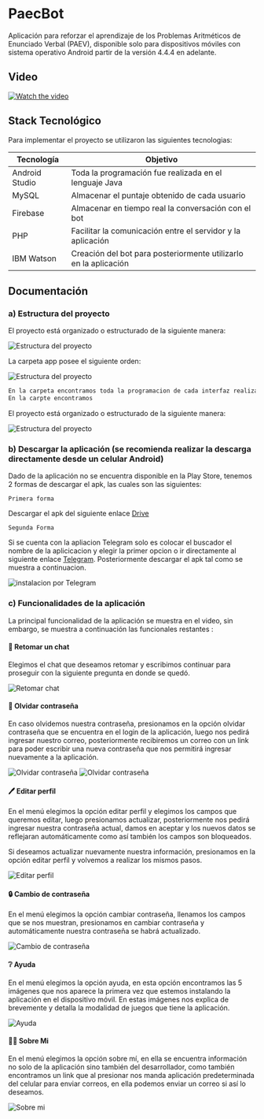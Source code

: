 
# PaecBot
Aplicación para reforzar el aprendizaje de los Problemas Aritméticos de Enunciado Verbal (PAEV), disponible solo para dispositivos móviles con sistema operativo Android partir de la versión 4.4.4 en adelante. 

## Video

[![Watch the video](https://i.ibb.co/Rjdm7zD/youtube.jpg)](https://www.youtube.com/watch?v=fURgvzGF0E0)

## Stack Tecnológico 
Para implementar el proyecto se utilizaron las siguientes tecnologias:

| Tecnología | Objetivo |
| ------ | ------ |
| Android Studio | Toda la programación fue realizada en el lenguaje Java|
| MySQL | Almacenar el puntaje obtenido de cada usuario|
| Firebase | Almacenar en tiempo real la conversación con el bot|
| PHP | Facilitar la comunicación entre el servidor y la aplicación|
| IBM Watson | Creación del bot para posteriormente utilizarlo en la aplicación|

## Documentación
### a) Estructura del proyecto
El proyecto está organizado o estructurado de la siguiente manera:

![Estructura del proyecto](https://i.ibb.co/RpVDZyj/Captura-de-pantalla-195.png)

La carpeta app posee el siguiente orden:

![Estructura del proyecto](https://i.ibb.co/xST8LmL/Captura-de-pantalla-197.png)

```sh
En la carpeta encontramos toda la programacion de cada interfaz realizada
En la carpte encontramos 
```

El proyecto está organizado o estructurado de la siguiente manera:

![Estructura del proyecto](https://i.ibb.co/xST8LmL/Captura-de-pantalla-197.png)

### b) Descargar la aplicación (se recomienda realizar la descarga directamente desde un celular Android)
Dado de la aplicación no se encuentra disponible en la Play Store, tenemos 2 formas de descargar el apk, las cuales son las siguientes: 

`Primera forma `

Descargar el apk del siguiente enlace [Drive](https://drive.google.com/file/d/1-elCZShCng-3fWiS7dEqjcB1bLREwoGp/view) 

`Segunda Forma`

Si se cuenta con la apliacion Telegram solo es colocar el buscador el nombre de la aplicicacion y elegir la primer opcion o ir directamente al siguiente enlace [Telegram](https://t.me/PaecBot_Descarga). Posteriormente descargar el apk tal como se muestra a continuacion. 

![instalacion por Telegram](https://i.ibb.co/Vx6SxvG/Captura-de-pantalla-186.png)

### c) Funcionalidades de la aplicación
La principal funcionalidad de la aplicación se muestra en el video, sin embargo, se muestra a continuación las funcionales restantes :

#### 	:speech_balloon: Retomar un chat
Elegimos el chat que deseamos retomar y escribimos continuar para proseguir con la siguiente pregunta en donde se quedó.

![Retomar chat](https://i.ibb.co/G2WJbHC/Captura-de-pantalla-194.png)

#### :key: Olvidar contraseña
En caso olvidemos nuestra contraseña, presionamos en la opción olvidar contraseña que se encuentra en el login de la aplicación, luego nos pedirá ingresar nuestro correo, posteriormente recibiremos un correo con un link para poder escribir una nueva contraseña que nos permitirá ingresar nuevamente a la aplicación.

![Olvidar contraseña](https://i.ibb.co/W3SGdMg/Captura-de-pantalla-191.png)
![Olvidar contraseña](https://i.ibb.co/9GYMsK0/Captura-de-pantalla-192.png)

#### :pen: Editar perfil  
En el menú elegimos la opción editar perfil y elegimos los campos que queremos editar, luego presionamos actualizar, posteriormente nos pedirá ingresar nuestra contraseña actual, damos en aceptar y los nuevos datos se reflejaran automáticamente como así también los campos son bloqueados. 

Si deseamos actualizar nuevamente nuestra información, presionamos en la opción editar perfil y volvemos a realizar los mismos pasos. 

![Editar perfil](https://i.ibb.co/TY5BnR7/Captura-de-pantalla-187.png)

#### :lock: Cambio de contraseña
En el menú elegimos la opción cambiar contraseña, llenamos los campos que se nos muestran, presionamos en cambiar contraseña y automáticamente nuestra contraseña se habrá actualizado. 

![Cambio de contraseña](https://i.ibb.co/Ns2GGjd/Captura-de-pantalla-188.png)

#### 	:grey_question: Ayuda
En el menú elegimos la opción ayuda, en esta opción encontramos las 5 imágenes que nos aparece la primera vez que estemos instalando la aplicación en el dispositivo móvil. En estas imágenes nos explica de brevemente y detalla la modalidad de juegos que tiene la aplicación. 

![Ayuda](https://i.ibb.co/PzZ9BXw/Captura-de-pantalla-189.png)

#### :woman_technologist: Sobre Mi
En el menú elegimos la opción sobre mí, en ella se encuentra información no solo de la aplicación sino también del desarrollador, como también encontramos un link que al presionar nos manda aplicación predeterminada del celular para enviar correos, en ella podemos enviar un correo si así lo deseamos. 

![Sobre mi](https://i.ibb.co/fF135Dr/Captura-de-pantalla-193.png)

